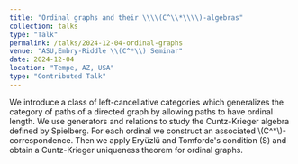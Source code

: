 ```yaml
---
title: "Ordinal graphs and their \\\\(C^\\*\\\\)-algebras"
collection: talks
type: "Talk"
permalink: /talks/2024-12-04-ordinal-graphs
venue: "ASU,Embry-Riddle \\(C^*\\) Seminar"
date: 2024-12-04
location: "Tempe, AZ, USA"
type: "Contributed Talk"
---
```


We introduce a class of left-cancellative categories which generalizes the category of paths of a directed graph by allowing paths to have ordinal length. We use generators and relations to study the Cuntz-Krieger algebra defined by Spielberg. For each ordinal we construct an associated \\(C^\*\\)-correspondence. Then we apply Eryüzlü and Tomforde's condition (S) and obtain a Cuntz-Krieger uniqueness theorem for ordinal graphs.
